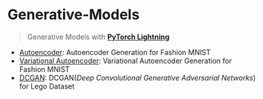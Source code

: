 # Generative-Models
> Generative Models with **[PyTorch Lightning](https://lightning.ai/docs/pytorch/stable/)**

- [Autoencoder](./generative-models/autoencoder.ipynb): Autoencoder Generation for Fashion MNIST
- [Variational Autoencoder](./generative-models/variational-autoencoder.ipynb): Variational Autoencoder Generation for Fashion MNIST
- [DCGAN](./generative-models/DCGAN.ipynb): DCGAN(_Deep Convolutional Generative Adversarial Networks_) for Lego Dataset
